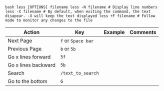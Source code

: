 `bash
less [OPTIONS] filename
less -N filename # Display line numbers
less -X filename # By default, when exiting the command, the text disapear. -X will keep the text displayed
less +F filename # Follow mode to monitor any changes to the file
`


| Action | Key | Example | Comments |
|---|---|---|---|
| Next Page | `f` or `Space bar` |  |  |
| Previous Page | `b` or `5b` |  |  |
| Go x lines forward | `5f` |  |  |
| Go x lines backward | `5b` |  |  |
| Search | `/text_to_search` |  |  |
| Go to the bottom | `G` |  |  |
